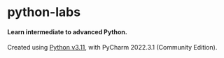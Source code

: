 # python-labs

#### Learn intermediate to advanced Python.

Created using <a href = "https://www.python.org/downloads/release/python-3110/">Python v3.11</a>, with PyCharm 2022.3.1 (Community Edition).
